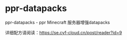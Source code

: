 # ppr-datapacks
ppr-datapacks - ppr Minecraft 服务器增强datapacks

详细配方请阅读：https://se.cyf-cloud.cn/post/reader?id=9

